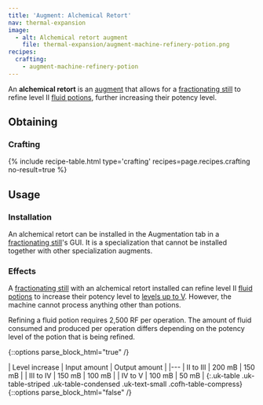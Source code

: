```yaml
---
title: 'Augment: Alchemical Retort'
nav: thermal-expansion
image:
  - alt: Alchemical retort augment
    file: thermal-expansion/augment-machine-refinery-potion.png
recipes:
  crafting:
    - augment-machine-refinery-potion
---
```


An **alchemical retort** is an [augment](/docs/augments/) that allows for a
[fractionating still](/docs/fractionating-still/) to refine level II [fluid
potions](/docs/potion-fluid/), further increasing their potency level.


Obtaining
---------

### Crafting
{% include recipe-table.html type='crafting' recipes=page.recipes.crafting no-result=true %}


Usage
-----

### Installation
An alchemical retort can be installed in the Augmentation tab in a
[fractionating still](/docs/fractionating-still/)'s GUI. It is a specialization
that cannot be installed together with other specialization augments.

### Effects
A [fractionating still](/docs/fractionating-still/) with an alchemical retort
installed can refine level II [fluid potions](/docs/potion-fluid/) to increase
their potency level to [levels up to
V](/docs/cofh-core-potions/#stronger-potions). However, the machine cannot
process anything other than potions.

Refining a fluid potion requires 2,500 RF per operation. The amount of fluid
consumed and produced per operation differs depending on the potency level of
the potion that is being refined.

{::options parse_block_html="true" /}
<div class="uk-overflow-container">
| Level increase | Input amount | Output amount |
|---
| II to III | 200 mB | 150 mB |
| III to IV | 150 mB | 100 mB |
| IV to V | 100 mB | 50 mB |
{:.uk-table .uk-table-striped .uk-table-condensed .uk-text-small .cofh-table-compress}
</div>
{::options parse_block_html="false" /}
